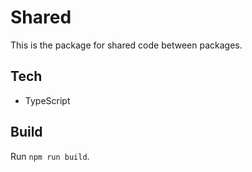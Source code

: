# Shared

This is the package for shared code between packages.

## Tech

-   TypeScript

## Build

Run `npm run build`.
